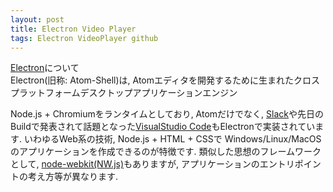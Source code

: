 ```yaml
---
layout: post
title: Electron Video Player
tags: Electron VideoPlayer github 
---
```


[Electron](http://electron.atom.io/)について<br>
Electron(旧称: Atom-Shell)は, Atomエディタを開発するために生まれたクロスプラットフォームデスクトップアプリケーションエンジン<br>

Node.js + Chromiumをランタイムとしており, Atomだけでなく, [Slack](https://slack.com/)や先日のBuildで発表されて話題となった[VisualStudio Code](https://code.visualstudio.com/)もElectronで実装されています.
いわゆるWeb系の技術, Node.js + HTML + CSSで Windows/Linux/MacOSのアプリケーションを作成できるのが特徴です.
類似した思想のフレームワークとして, [node-webkit(NW.js)](http://nwjs.io/)もありますが, アプリケーションのエントリポイントの考え方等が異なります.
